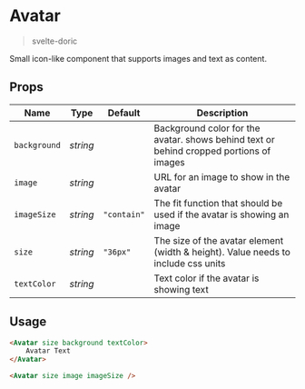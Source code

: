 # Avatar
> svelte-doric

Small icon-like component that supports images and text as content.

## Props
| Name | Type | Default | Description |
| --- | --- | --- | --- |
| `background` | _string_ | | Background color for the avatar. shows behind text or behind cropped portions of images
| `image` | _string_ | | URL for an image to show in the avatar
| `imageSize` | _string_ | `"contain"` | The fit function that should be used if the avatar is showing an image
| `size` | _string_ | `"36px"` | The size of the avatar element (width & height). Value needs to include css units
| `textColor` | _string_ | | Text color if the avatar is showing text

## Usage
```html
<Avatar size background textColor>
    Avatar Text
</Avatar>

<Avatar size image imageSize />
```
